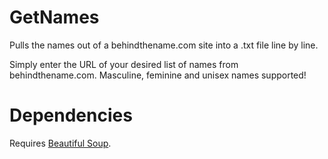 # GetNames
Pulls the names out of a behindthename.com site into a .txt file line by line.

Simply enter the URL of your desired list of names from behindthename.com.
Masculine, feminine and unisex names supported!

# Dependencies
Requires <a href=https://beautiful-soup-4.readthedocs.io/en/latest/>Beautiful Soup</a>.
